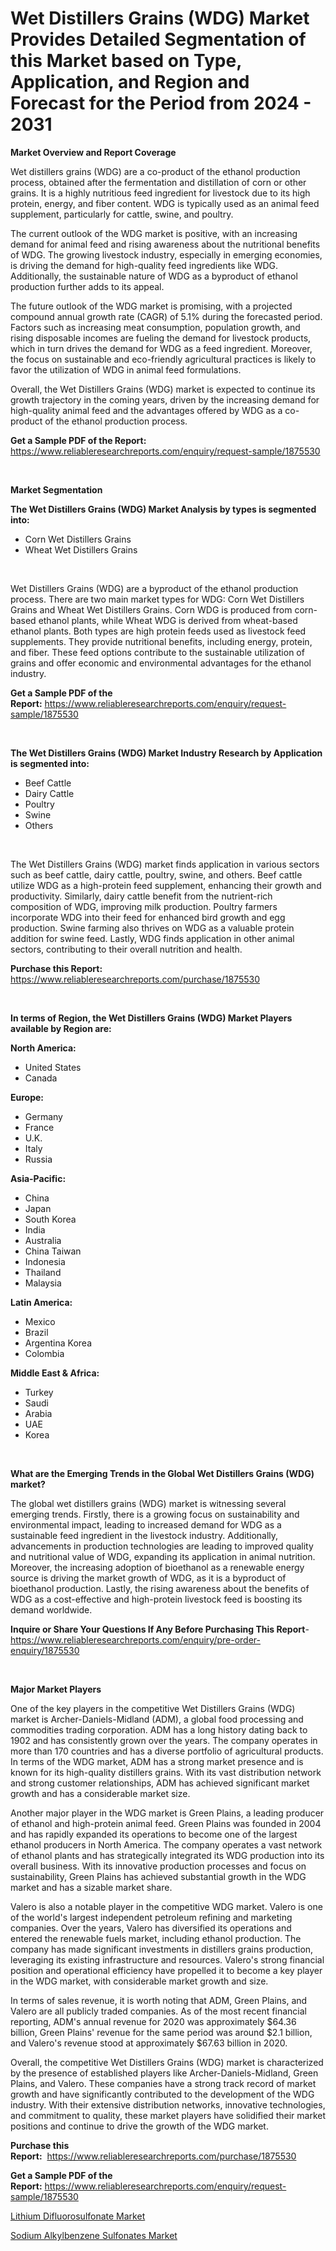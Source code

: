 <p><h1>Wet Distillers Grains (WDG) Market Provides Detailed Segmentation of this Market based on Type, Application, and Region and Forecast for the Period from 2024 - 2031</h1></p><p><strong>Market Overview and Report Coverage</strong></p>
<p><p>Wet distillers grains (WDG) are a co-product of the ethanol production process, obtained after the fermentation and distillation of corn or other grains. It is a highly nutritious feed ingredient for livestock due to its high protein, energy, and fiber content. WDG is typically used as an animal feed supplement, particularly for cattle, swine, and poultry.</p><p>The current outlook of the WDG market is positive, with an increasing demand for animal feed and rising awareness about the nutritional benefits of WDG. The growing livestock industry, especially in emerging economies, is driving the demand for high-quality feed ingredients like WDG. Additionally, the sustainable nature of WDG as a byproduct of ethanol production further adds to its appeal.</p><p>The future outlook of the WDG market is promising, with a projected compound annual growth rate (CAGR) of 5.1% during the forecasted period. Factors such as increasing meat consumption, population growth, and rising disposable incomes are fueling the demand for livestock products, which in turn drives the demand for WDG as a feed ingredient. Moreover, the focus on sustainable and eco-friendly agricultural practices is likely to favor the utilization of WDG in animal feed formulations.</p><p>Overall, the Wet Distillers Grains (WDG) market is expected to continue its growth trajectory in the coming years, driven by the increasing demand for high-quality animal feed and the advantages offered by WDG as a co-product of the ethanol production process.</p></p>
<p><strong>Get a Sample PDF of the Report:</strong> <a href="https://www.reliableresearchreports.com/enquiry/request-sample/1875530">https://www.reliableresearchreports.com/enquiry/request-sample/1875530</a></p>
<p>&nbsp;</p>
<p><strong>Market Segmentation</strong></p>
<p><strong>The Wet Distillers Grains (WDG) Market Analysis by types is segmented into:</strong></p>
<p><ul><li>Corn Wet Distillers Grains</li><li>Wheat Wet Distillers Grains</li></ul></p>
<p>&nbsp;</p>
<p><p>Wet Distillers Grains (WDG) are a byproduct of the ethanol production process. There are two main market types for WDG: Corn Wet Distillers Grains and Wheat Wet Distillers Grains. Corn WDG is produced from corn-based ethanol plants, while Wheat WDG is derived from wheat-based ethanol plants. Both types are high protein feeds used as livestock feed supplements. They provide nutritional benefits, including energy, protein, and fiber. These feed options contribute to the sustainable utilization of grains and offer economic and environmental advantages for the ethanol industry.</p></p>
<p><strong>Get a Sample PDF of the Report:</strong>&nbsp;<a href="https://www.reliableresearchreports.com/enquiry/request-sample/1875530">https://www.reliableresearchreports.com/enquiry/request-sample/1875530</a></p>
<p>&nbsp;</p>
<p><strong>The Wet Distillers Grains (WDG) Market Industry Research by Application is segmented into:</strong></p>
<p><ul><li>Beef Cattle</li><li>Dairy Cattle</li><li>Poultry</li><li>Swine</li><li>Others</li></ul></p>
<p>&nbsp;</p>
<p><p>The Wet Distillers Grains (WDG) market finds application in various sectors such as beef cattle, dairy cattle, poultry, swine, and others. Beef cattle utilize WDG as a high-protein feed supplement, enhancing their growth and productivity. Similarly, dairy cattle benefit from the nutrient-rich composition of WDG, improving milk production. Poultry farmers incorporate WDG into their feed for enhanced bird growth and egg production. Swine farming also thrives on WDG as a valuable protein addition for swine feed. Lastly, WDG finds application in other animal sectors, contributing to their overall nutrition and health.</p></p>
<p><strong>Purchase this Report:</strong>&nbsp; <a href="https://www.reliableresearchreports.com/purchase/1875530">https://www.reliableresearchreports.com/purchase/1875530</a></p>
<p>&nbsp;</p>
<p><strong>In terms of Region, the Wet Distillers Grains (WDG) Market Players available by Region are:</strong></p>
<p>
    <p> <strong> North America: </strong>
        <ul>
            <li>United States</li>
            <li>Canada</li>
        </ul>
        </p> 
    <p> <strong> Europe: </strong>
        <ul>
            <li>Germany</li>
            <li>France</li>
            <li>U.K.</li>
            <li>Italy</li>
            <li>Russia</li>
        </ul>
        </p> 
    <p> <strong> Asia-Pacific: </strong>
        <ul>
            <li>China</li>
            <li>Japan</li>
            <li>South Korea</li>
            <li>India</li>
            <li>Australia</li>
            <li>China Taiwan</li>
            <li>Indonesia</li>
            <li>Thailand</li>
            <li>Malaysia</li>
        </ul>
        </p> 
    <p> <strong> Latin America: </strong>
        <ul>
            <li>Mexico</li>
            <li>Brazil</li>
            <li>Argentina Korea</li>
            <li>Colombia</li>
        </ul>
        </p> 
    <p> <strong> Middle East & Africa: </strong>
        <ul>
            <li>Turkey</li>
            <li>Saudi</li>
            <li>Arabia</li>
            <li>UAE</li>
            <li>Korea</li>
        </ul>
    </p>
    </p>
<p>&nbsp;</p>
<p><strong>What are the Emerging Trends in the Global Wet Distillers Grains (WDG) market?</strong></p>
<p><p>The global wet distillers grains (WDG) market is witnessing several emerging trends. Firstly, there is a growing focus on sustainability and environmental impact, leading to increased demand for WDG as a sustainable feed ingredient in the livestock industry. Additionally, advancements in production technologies are leading to improved quality and nutritional value of WDG, expanding its application in animal nutrition. Moreover, the increasing adoption of bioethanol as a renewable energy source is driving the market growth of WDG, as it is a byproduct of bioethanol production. Lastly, the rising awareness about the benefits of WDG as a cost-effective and high-protein livestock feed is boosting its demand worldwide.</p></p>
<p><strong>Inquire or Share Your Questions If Any Before Purchasing This Report</strong>- <a href="https://www.reliableresearchreports.com/enquiry/pre-order-enquiry/1875530">https://www.reliableresearchreports.com/enquiry/pre-order-enquiry/1875530</a></p>
<p>&nbsp;</p>
<p><strong>Major Market Players</strong></p>
<p><p>One of the key players in the competitive Wet Distillers Grains (WDG) market is Archer-Daniels-Midland (ADM), a global food processing and commodities trading corporation. ADM has a long history dating back to 1902 and has consistently grown over the years. The company operates in more than 170 countries and has a diverse portfolio of agricultural products. In terms of the WDG market, ADM has a strong market presence and is known for its high-quality distillers grains. With its vast distribution network and strong customer relationships, ADM has achieved significant market growth and has a considerable market size.</p><p>Another major player in the WDG market is Green Plains, a leading producer of ethanol and high-protein animal feed. Green Plains was founded in 2004 and has rapidly expanded its operations to become one of the largest ethanol producers in North America. The company operates a vast network of ethanol plants and has strategically integrated its WDG production into its overall business. With its innovative production processes and focus on sustainability, Green Plains has achieved substantial growth in the WDG market and has a sizable market share.</p><p>Valero is also a notable player in the competitive WDG market. Valero is one of the world's largest independent petroleum refining and marketing companies. Over the years, Valero has diversified its operations and entered the renewable fuels market, including ethanol production. The company has made significant investments in distillers grains production, leveraging its existing infrastructure and resources. Valero's strong financial position and operational efficiency have propelled it to become a key player in the WDG market, with considerable market growth and size.</p><p>In terms of sales revenue, it is worth noting that ADM, Green Plains, and Valero are all publicly traded companies. As of the most recent financial reporting, ADM's annual revenue for 2020 was approximately $64.36 billion, Green Plains' revenue for the same period was around $2.1 billion, and Valero's revenue stood at approximately $67.63 billion in 2020.</p><p>Overall, the competitive Wet Distillers Grains (WDG) market is characterized by the presence of established players like Archer-Daniels-Midland, Green Plains, and Valero. These companies have a strong track record of market growth and have significantly contributed to the development of the WDG industry. With their extensive distribution networks, innovative technologies, and commitment to quality, these market players have solidified their market positions and continue to drive the growth of the WDG market.</p></p>
<p><strong>Purchase this Report:</strong>&nbsp;&nbsp;<a href="https://www.reliableresearchreports.com/purchase/1875530">https://www.reliableresearchreports.com/purchase/1875530</a></p>
<p></p>
<p><strong>Get a Sample PDF of the Report:</strong>&nbsp;<a href="https://www.reliableresearchreports.com/enquiry/request-sample/1875530">https://www.reliableresearchreports.com/enquiry/request-sample/1875530</a></p>
<p><p><a href="https://github.com/gaydyna/Market-Research-Report-List-1/blob/main/lithium-difluorosulfonate-market.md">Lithium Difluorosulfonate Market</a></p><p><a href="https://github.com/amonskiyk/Market-Research-Report-List-1/blob/main/sodium-alkylbenzene-sulfonates-market.md">Sodium Alkylbenzene Sulfonates Market</a></p></p>